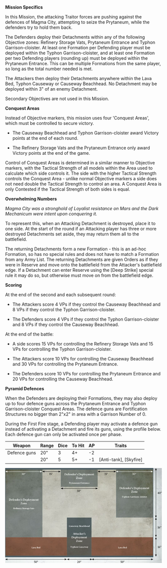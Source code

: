 **Mission Specifics**

In this Mission, the attacking Traitor forces are pushing against the defences of Magma City, attempting to seize the Prytaneum, while the defenders try to hold them back.

The Defenders deploy their Detachments within any of the following Objective zones: Refinery Storage Vats, Prytaneum Entrance and Typhon Garrison-cloister. At least one Formation per Defending player must be deployed within the Typhon Garrison-cloister, and at least one Formation per two Defending players (rounding up) must be deployed within the Prytaneum Entrance. This can be multiple Formations from the same player, so long as the total number needed is met.

The Attackers then deploy their Detachments anywhere within the Lava Bed, Typhon Causeway or Causeway Beachhead. No Detachment may be deployed within 3" of an enemy Detachment.

Secondary Objectives are not used in this Mission.

**Conquest Areas**

Instead of Objective markers, this mission uses four 'Conquest Areas', which must be controlled to secure victory.

- The Causeway Beachhead and Typhon Garrison-cloister award Victory points at the end of each round.

- The Refinery Storage Vats and the Prytaneum Entrance only award Victory points at the end of the game.

Control of Conquest Areas is determined in a similar manner to Objective markers, with the Tactical Strength of all models within the Area used to calculate which side controls it. The side with the higher Tactical Strength controls the Conquest Area - unlike normal Objective markers a side does not need double the Tactical Strength to control an area. A Conquest Area is only Contested if the Tactical Strength of both sides is equal.

**Overwhelming Numbers**

*Magma City was a stronghold of Loyalist resistance on Mars and the Dark Mechanicum were intent upon conquering it.*

To represent this, when an Attacking Detachment is destroyed, place it to one side. At the start of the round if an Attacking player has three or more destroyed Detachments set aside, they may return them all to the battlefield.

The returning Detachments form a new Formation - this is an ad-hoc Formation, so has no special rules and does not have to match a Formation from any Army List. The returning Detachments are given Orders as if they were in Reserve and move onto the battlefield from the Attacker's battlefield edge. If a Detachment can enter Reserve using the [Deep Strike] special rule it may do so, but otherwise must move on from the battlefield edge.

**Scoring**

At the end of the second and each subsequent round:

- The Attackers score 4 VPs if they control the Causeway Beachhead and 8 VPs if they control the Typhon Garrison-cloister.

- The Defenders score 4 VPs if they control the Typhon Garrison-cloister and 8 VPs if they control the Causeway Beachhead.

At the end of the battle:

- A side scores 15 VPs for controlling the Refinery Storage Vats and 15 VPs for controlling the Typhon Garrison-cloister.

- The Attackers score 10 VPs for controlling the Causeway Beachhead and 30 VPs for controlling the Prytaneum Entrance.

- The Defenders score 10 VPs for controlling the Prytaneum Entrance and 20 VPs for controlling the Causeway Beachhead.

**Pyramid Defences**

When the Defenders are deploying their Formations, they may also deploy up to four defence guns across the Prytaneum Entrance and Typhon Garrison-cloister Conquest Areas. The defence guns are Fortification Structures no bigger than 2"x2" in area with a Garrison Number of 0.

During the First Fire stage, a Defending player may activate a defence gun instead of activating a Detachment and fire its guns, using the profile below. Each defence gun can only be activated once per phase.

| Weapon        | Range | Dice | To Hit | AP  | Traits               |
|---------------|-------|------|--------|-----|----------------------|
| Defence guns  | 20"   | 3    | 4+     | -2  |                      |
|               | 20"   | 5    | 5+     | -1  | [Anti-tank], [Skyfire]   |

![](../media/legions_imperialis_campaigns/the_fall_of_magma_city.jpg)